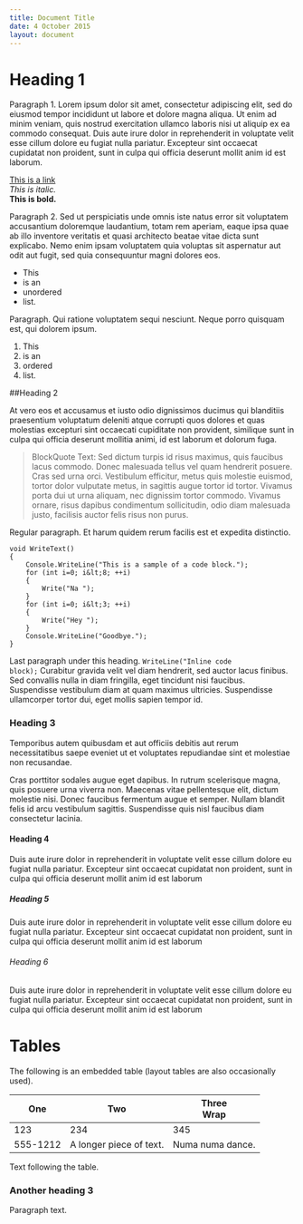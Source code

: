 ```yaml
---
title: Document Title
date: 4 October 2015
layout: document
---
```

# Heading 1

Paragraph 1. Lorem ipsum dolor  sit amet, consectetur adipiscing elit, sed do eiusmod tempor incididunt ut labore et dolore magna aliqua. Ut enim ad minim veniam, quis nostrud exercitation ullamco laboris nisi ut aliquip ex ea commodo consequat. Duis aute irure dolor in reprehenderit in voluptate velit esse cillum dolore eu fugiat nulla pariatur. Excepteur sint occaecat cupidatat non proident, sunt in culpa qui officia deserunt mollit anim id est laborum.

[This is a link](http://google.com)  
*This is italic.*  
**This is bold.**  

Paragraph 2. Sed ut perspiciatis unde omnis iste natus error sit voluptatem accusantium doloremque laudantium, totam rem aperiam, eaque ipsa quae ab illo inventore veritatis et quasi architecto beatae vitae dicta sunt explicabo. Nemo enim ipsam voluptatem quia voluptas sit aspernatur aut odit aut fugit, sed quia consequuntur magni dolores eos.

* This
* is an
* unordered
* list.

Paragraph. Qui ratione voluptatem sequi nesciunt. Neque porro quisquam est, qui dolorem ipsum.

1. This
1. is an
1. ordered
1. list.

##Heading 2

At vero eos et accusamus et iusto odio dignissimos ducimus qui blanditiis praesentium voluptatum deleniti atque corrupti quos dolores et quas molestias excepturi sint occaecati cupiditate non provident, similique sunt in culpa qui officia deserunt mollitia animi, id est laborum et dolorum fuga.

> BlockQuote Text: Sed dictum turpis id risus maximus, quis faucibus lacus commodo. Donec malesuada tellus vel quam hendrerit posuere. Cras sed urna orci. Vestibulum efficitur, metus quis molestie euismod, tortor dolor vulputate metus, in sagittis augue tortor id tortor. Vivamus porta dui ut urna aliquam, nec dignissim tortor commodo. Vivamus ornare, risus dapibus condimentum sollicitudin, odio diam malesuada justo, facilisis auctor felis risus non purus.

Regular paragraph. Et harum quidem rerum facilis est et expedita distinctio.

    void WriteText()
    {
        Console.WriteLine("This is a sample of a code block.");
        for (int i=0; i&lt;8; ++i)
        {
            Write("Na ");
        }
        for (int i=0; i&lt;3; ++i)
        {
            Write("Hey ");
        }
        Console.WriteLine("Goodbye.");
    }

Last paragraph under this heading. <code>WriteLine("Inline code block);</code> Curabitur gravida velit vel diam hendrerit, sed auctor lacus finibus. Sed convallis nulla in diam fringilla, eget tincidunt nisi faucibus. Suspendisse vestibulum diam at quam maximus ultricies. Suspendisse ullamcorper tortor dui, eget mollis sapien tempor id.

### Heading 3
Temporibus autem quibusdam et aut officiis debitis aut rerum necessitatibus saepe eveniet ut et voluptates repudiandae sint et molestiae non recusandae.

Cras porttitor sodales augue eget dapibus. In rutrum scelerisque magna, quis posuere urna viverra non. Maecenas vitae pellentesque elit, dictum molestie nisi. Donec faucibus fermentum augue et semper. Nullam blandit felis id arcu vestibulum sagittis. Suspendisse quis nisl faucibus diam consectetur lacinia.

#### Heading 4
Duis aute irure dolor in reprehenderit in voluptate velit esse cillum dolore eu fugiat nulla pariatur. Excepteur sint occaecat cupidatat non proident, sunt in culpa qui officia deserunt mollit anim id est laborum

##### Heading 5
Duis aute irure dolor in reprehenderit in voluptate velit esse cillum dolore eu fugiat nulla pariatur. Excepteur sint occaecat cupidatat non proident, sunt in culpa qui officia deserunt mollit anim id est laborum</p>

###### Heading 6
Duis aute irure dolor in reprehenderit in voluptate velit esse cillum dolore eu fugiat nulla pariatur. Excepteur sint occaecat cupidatat non proident, sunt in culpa qui officia deserunt mollit anim id est laborum

# Tables

The following is an embedded table (layout tables are also occasionally used).

|One|Two|Three<br/>Wrap|
|---|---|----------|
|123|234|345|
|555-1212|A longer piece of text.|Numa numa dance.|

Text following the table.

### Another heading 3
Paragraph text.
